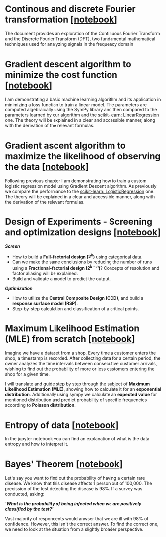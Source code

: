 # Continous and discrete Fourier transformation [[notebook](./Toolbox/Fourier.ipynb)]

The document provides an exploration of the Continuous Fourier Transform and the Discrete Fourier Transform (DFT), two fundamental mathematical techniques used for analyzing signals in the frequency domain

# Gradient descent algorithm to minimize the cost function [[notebook](./Toolbox/GD_minimization.ipynb)]

I am demonstrating a basic machine learning algorithm and its application in minimizing a loss function to train a linear model. The parameters are computed algebraically using the SymPy library and then compared to the parameters learned by our algorithm and the [scikit-learn: LinearRegression](https://scikit-learn.org/stable/modules/generated/sklearn.linear_model.LinearRegression.html) one. The theory will be explained in a clear and accessible manner, along with the derivation of the relevant formulas.

# Gradient ascent algorithm to maximize the likelihood of observing the data [[notebook](./Toolbox/GA_maximization.ipynb)]

Following previous chapter I am demonstrating how to train a custom logistic regression model using Gradient Descent algorithm. As previously we compare the performance to the [scikit-learn: LogisticRegression](https://scikit-learn.org/stable/modules/generated/sklearn.linear_model.LogisticRegression.html) one. The theory will be explained in a clear and accessible manner, along with the derivation of the relevant formulas.

# Design of Experiments -  Screening and optimization designs [[notebook](./Toolbox/DOE.ipynb)]

***Screen***
- How to build a **Full-factorial design ($2^k$)** using categorical data.
- Can we make the same conclusions by reducing the number of runs using a **Fractional-factorial design ($2^{k-n}$)**? Concepts of resolution and factor aliasing will be explained.
- Build and validate a model to predict the output.

***Optimization***
- How to utilize the **Central Composite Design (CCD)**, and build a **response surface model (RSP)**. 
- Step-by-step calculation and classification of a critical points. 

# Maximum Likelihood Estimation (MLE) from scratch [[notebook](./Toolbox/MLE_Expected_value.ipynb)]

Imagine we have a dataset from a shop. Every time a customer enters the shop, a timestamp is recorded. After collecting data for a certain period, the owner analyzes the time intervals between consecutive customer arrivals, wishing to find out the probability of more or less customers entering the shop for a given time.

I will translate and guide step by step through the subject of **Maximum Likelihood Estimation (MLE)**, showing how to calculate it for an **exponential distribution**. Additionally using sympy we calculate an **expected value** for mentioned distribution and predict probability of specific frequencies according to **Poisson distribution**.

# Entropy of data [[notebook](./Toolbox/Entropy.ipynb)]
In the jupyter notebook you can find an explanation of what is the data entropy and how to interpret it.

# Bayes' Theorem [[notebook](./Toolbox/Bayes_Theorem.ipynb)]

Let's say you want to find out the probability of having a certain rare disease. We know that this disease affects 1 person out of 100,000. The precission of the test detecting the disease is 98%. If a survey was conducted, asking:

***'What is the probability of being infected when we are positively classified by the test?'***

Vast majority of respondents would anwser that we are ill with 98% of confidence. However, this isn't the correct answer. To find the correct one, we need to look at the situation from a slightly broader perspective.
